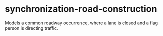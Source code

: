 # synchronization-road-construction
Models a common roadway occurrence, where a lane is closed and a flag person is directing traffic.
